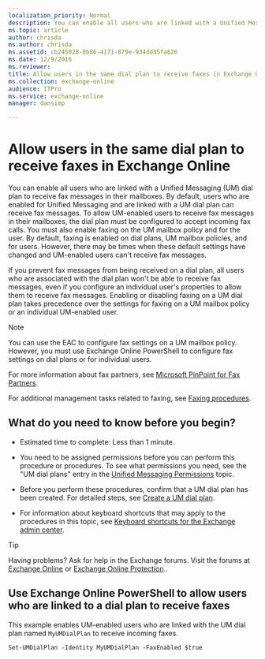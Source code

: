 ```yaml
---
localization_priority: Normal
description: You can enable all users who are linked with a Unified Messaging (UM) dial plan to receive fax messages in their mailboxes. By default, users who are enabled for Unified Messaging and are linked with a UM dial plan can receive fax messages. To allow UM-enabled users to receive fax messages in their mailboxes, the dial plan must be configured to accept incoming fax calls. You must also enable faxing on the UM mailbox policy and for the user. By default, faxing is enabled on dial plans, UM mailbox policies, and for users. However, there may be times when these default settings have changed and UM-enabled users can't receive fax messages.
ms.topic: article
author: chrisda
ms.author: chrisda
ms.assetid: cb245028-0b86-4171-879e-934dd35fa626
ms.date: 12/9/2016
ms.reviewer: 
title: Allow users in the same dial plan to receive faxes in Exchange Online
ms.collection: exchange-online
audience: ITPro
ms.service: exchange-online
manager: dansimp

---
```


# Allow users in the same dial plan to receive faxes in Exchange Online

You can enable all users who are linked with a Unified Messaging (UM) dial plan to receive fax messages in their mailboxes. By default, users who are enabled for Unified Messaging and are linked with a UM dial plan can receive fax messages. To allow UM-enabled users to receive fax messages in their mailboxes, the dial plan must be configured to accept incoming fax calls. You must also enable faxing on the UM mailbox policy and for the user. By default, faxing is enabled on dial plans, UM mailbox policies, and for users. However, there may be times when these default settings have changed and UM-enabled users can't receive fax messages.

If you prevent fax messages from being received on a dial plan, all users who are associated with the dial plan won't be able to receive fax messages, even if you configure an individual user's properties to allow them to receive fax messages. Enabling or disabling faxing on a UM dial plan takes precedence over the settings for faxing on a UM mailbox policy or an individual UM-enabled user.

> [!NOTE]
> You can use the EAC to configure fax settings on a UM mailbox policy. However, you must use Exchange Online PowerShell to configure fax settings on dial plans or for individual users.

For more information about fax partners, see [Microsoft PinPoint for Fax Partners](https://go.microsoft.com/fwlink/p/?LinkId=190238).

For additional management tasks related to faxing, see [Faxing procedures](faxing-procedures.md).

## What do you need to know before you begin?

- Estimated time to complete: Less than 1 minute.

- You need to be assigned permissions before you can perform this procedure or procedures. To see what permissions you need, see the "UM dial plans" entry in the [Unified Messaging Permissions](https://technet.microsoft.com/library/d326c3bc-8f33-434a-bf02-a83cc26a5498.aspx) topic.

- Before you perform these procedures, confirm that a UM dial plan has been created. For detailed steps, see [Create a UM dial plan](../../voice-mail-unified-messaging/connect-voice-mail-system/create-um-dial-plan.md).

- For information about keyboard shortcuts that may apply to the procedures in this topic, see [Keyboard shortcuts for the Exchange admin center](../../accessibility/keyboard-shortcuts-in-admin-center.md).

> [!TIP]
> Having problems? Ask for help in the Exchange forums. Visit the forums at [Exchange Online](https://go.microsoft.com/fwlink/p/?linkId=267542) or [Exchange Online Protection](https://go.microsoft.com/fwlink/p/?linkId=285351)..

## Use Exchange Online PowerShell to allow users who are linked to a dial plan to receive faxes

This example enables UM-enabled users who are linked with the UM dial plan named `MyUMDialPlan` to receive incoming faxes.

```
Set-UMDialPlan -Identity MyUMDialPlan -FaxEnabled $true
```



